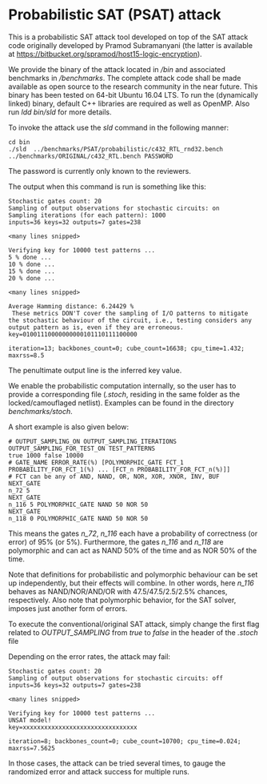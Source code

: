 # Probabilistic SAT (PSAT) attack

This is a probabilistic SAT attack tool developed on top of the SAT attack code originally developed by 
Pramod Subramanyani (the latter is available at https://bitbucket.org/spramod/host15-logic-encryption).

We provide the binary of the attack located in */bin* and associated benchmarks in */benchmarks*. The complete attack code shall
be made available as open source to the research community in the near future. This binary has been tested on 64-bit Ubuntu 16.04 LTS. To run the (dynamically linked) binary, default C++ libraries are required as well as OpenMP. Also run
	*ldd bin/sld*
for more details.

To invoke the attack use the *sld* command in the following manner:

	cd bin
	./sld  ../benchmarks/PSAT/probabilistic/c432_RTL_rnd32.bench ../benchmarks/ORIGINAL/c432_RTL.bench PASSWORD

The password is currently only known to the reviewers.

The output when this command is run is something like this:

	Stochastic gates count: 20
	Sampling of output observations for stochastic circuits: on
	Sampling iterations (for each pattern): 1000
	inputs=36 keys=32 outputs=7 gates=238

	<many lines snipped>

	Verifying key for 10000 test patterns ...
	5 % done ...
	10 % done ...
	15 % done ...
	20 % done ...

	<many lines snipped>

	Average Hamming distance: 6.24429 %
	 These metrics DON'T cover the sampling of I/O patterns to mitigate the stochastic behaviour of the circuit, i.e., testing considers any output pattern as is, even if they are erroneous.
	key=01001110000000000101110111100000

	iteration=13; backbones_count=0; cube_count=16638; cpu_time=1.432; maxrss=8.5

The penultimate output line is the inferred key value.


We enable the probabilistic computation internally, so the user has to provide a corresponding file (*.stoch*, residing in the same folder as the locked/camouflaged netlist). Examples can be found in the directory
	*benchmarks/stoch*.

A short example is also given below:

	# OUTPUT_SAMPLING_ON OUTPUT_SAMPLING_ITERATIONS OUTPUT_SAMPLING_FOR_TEST_ON TEST_PATTERNS
	true 1000 false 10000
	# GATE_NAME ERROR_RATE(%) [POLYMORPHIC_GATE FCT_1 PROBABILITY_FOR_FCT_1(%) ... [FCT_n PROBABILITY_FOR_FCT_n(%)]]
	# FCT can be any of AND, NAND, OR, NOR, XOR, XNOR, INV, BUF
	NEXT_GATE
	n_72 5
	NEXT_GATE
	n_116 5 POLYMORPHIC_GATE NAND 50 NOR 50
	NEXT_GATE
	n_118 0 POLYMORPHIC_GATE NAND 50 NOR 50

This means the gates *n\_72*, *n\_116* each have a probability of correctness (or error) of 95% (or 5%). Furthermore, the gates *n\_116* and *n\_118* are polymorphic and can act as NAND 50% of the time and as NOR 50% of the time.

Note that definitions for probabilistic and polymorphic behaviour can be set up independently, but their effects will combine. In other words, here *n\_116* behaves as NAND/NOR/AND/OR with 47.5/47.5/2.5/2.5% chances, respectively. Also note that polymorphic behavior, for the SAT solver, imposes just another form of errors.


To execute the conventional/original SAT attack, simply change the first flag related to *OUTPUT_SAMPLING* from *true* to *false* in the header of the *.stoch* file

Depending on the error rates, the attack may fail:

	Stochastic gates count: 20
	Sampling of output observations for stochastic circuits: off
	inputs=36 keys=32 outputs=7 gates=238

	<many lines snipped>

	Verifying key for 10000 test patterns ...
	UNSAT model!
	key=xxxxxxxxxxxxxxxxxxxxxxxxxxxxxxxx

	iteration=8; backbones_count=0; cube_count=10700; cpu_time=0.024; maxrss=7.5625

In those cases, the attack can be tried several times, to gauge the randomized error and attack success for multiple runs.
